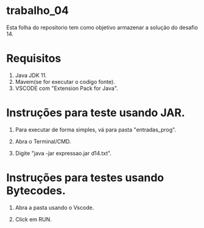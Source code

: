 # trabalho_04

Esta folha do repositorio tem como objetivo armazenar a solução do desafio 14.

# Requisitos

1. Java JDK 11.
2. Mavem(se for executar o codigo fonte).
3. VSCODE com "Extension Pack for Java".

# Instruções para teste usando JAR.

1. Para executar de forma simples, vá para pasta "entradas_prog".

2. Abra o Terminal/CMD.

3. Digite "java -jar expressao.jar d14.txt".

# Instruções para testes usando Bytecodes.

1. Abra a pasta usando o Vscode.

2. Click em RUN.